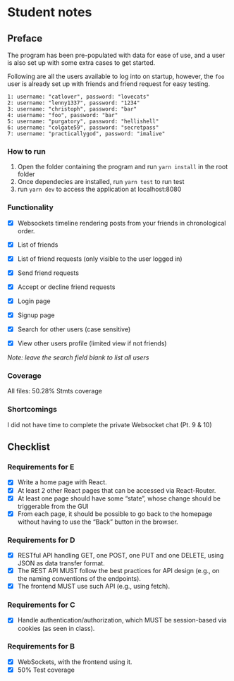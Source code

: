 # Student notes

## Preface
The program has been pre-populated with data for ease of use, and a user is also set up with some extra cases to get started.

Following are all the users available to log into on startup, however, the  ```foo``` user is already set up with friends and friend request for easy testing.
```
1: username: "catlover", password: "lovecats"
2: username: "lenny1337", password: "1234"
3: username: "christoph", password: "bar"
4: username: "foo", password: "bar"
5: username: "purgatory", password: "hellishell"
6: username: "colgate59", password: "secretpass"
7: username: "practicallygod", password: "imalive"
```

### How to run
1. Open the folder containing the program and run ```yarn install``` in the root folder
2. Once dependecies are installed, run ```yarn test``` to run test
3. run ```yarn dev``` to access the application at localhost:8080

### Functionality
- [x] Websockets timeline rendering posts from your friends in chronological order.
- [x] List of friends
- [x] List of friend requests (only visible to the user logged in)   
- [X] Send friend requests 
- [x] Accept or decline friend requests
- [x] Login page
- [x] Signup page
- [x] Search for other users (case sensitive)
- [X] View other users profile (limited view if not friends)


*Note: leave the search field blank to list all users*

### Coverage

All files: 50.28% Stmts coverage

### Shortcomings
I did not have time to complete the private Websocket chat (Pt. 9 & 10)

## Checklist
### Requirements for E
- [x] Write a home page with React.
- [x] At least 2 other React pages that can be accessed via React-Router.
- [x] At least one page should have some “state”, whose change should be triggerable from the GUI
- [x] From each page, it should be possible to go back to the homepage without having to use the
“Back” button in the browser.

### Requirements for D
- [x] RESTful API handling GET, one POST, one PUT and one DELETE, using JSON as data transfer format.
- [x] The REST API MUST follow the best practices for API design (e.g., on the naming conventions of
the endpoints).
- [x] The frontend MUST use such API (e.g., using fetch).

### Requirements for C
- [x] Handle authentication/authorization, which MUST be session-based via cookies (as
seen in class). 

### Requirements for B
- [x] WebSockets, with the frontend using it.
- [x] 50% Test coverage 